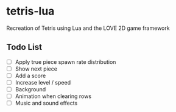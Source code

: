 # tetris-lua
Recreation of Tetris using Lua and the LOVE 2D game framework

## Todo List
- [ ] Apply true piece spawn rate distribution
- [ ] Show next piece
- [ ] Add a score
- [ ] Increase level / speed
- [ ] Background
- [ ] Animation when clearing rows
- [ ] Music and sound effects
